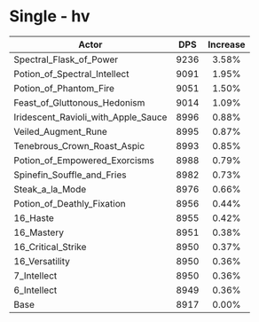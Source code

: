 # Single - hv
| Actor | DPS | Increase |
|---|:---:|:---:|
|Spectral_Flask_of_Power|9236|3.58%|
|Potion_of_Spectral_Intellect|9091|1.95%|
|Potion_of_Phantom_Fire|9051|1.50%|
|Feast_of_Gluttonous_Hedonism|9014|1.09%|
|Iridescent_Ravioli_with_Apple_Sauce|8996|0.88%|
|Veiled_Augment_Rune|8995|0.87%|
|Tenebrous_Crown_Roast_Aspic|8993|0.85%|
|Potion_of_Empowered_Exorcisms|8988|0.79%|
|Spinefin_Souffle_and_Fries|8982|0.73%|
|Steak_a_la_Mode|8976|0.66%|
|Potion_of_Deathly_Fixation|8956|0.44%|
|16_Haste|8955|0.42%|
|16_Mastery|8951|0.38%|
|16_Critical_Strike|8950|0.37%|
|16_Versatility|8950|0.36%|
|7_Intellect|8950|0.36%|
|6_Intellect|8949|0.36%|
|Base|8917|0.00%|
